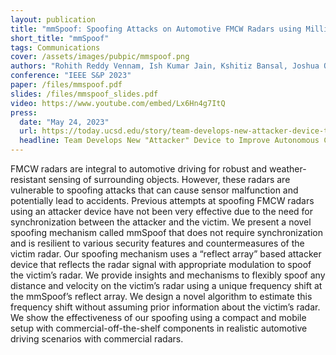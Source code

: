 ```yaml
---
layout: publication
title: "mmSpoof: Spoofing Attacks on Automotive FMCW Radars using Millimeter-wave Reflect Array"
short_title: "mmSpoof"
tags: Communications
cover: /assets/images/pubpic/mmspoof.png
authors: "Rohith Reddy Vennam, Ish Kumar Jain, Kshitiz Bansal, Joshua Orozco, Puja Shukla, Aanjhan Ranganathan, Dinesh Bharadia"
conference: "IEEE S&P 2023"
paper: /files/mmspoof.pdf
slides: /files/mmspoof_slides.pdf
video: https://www.youtube.com/embed/Lx6Hn4g7ItQ
press:
  date: "May 24, 2023"
  url: https://today.ucsd.edu/story/team-develops-new-attacker-device-to-improve-autonomous-car-safety
  headline: Team Develops New "Attacker" Device to Improve Autonomous Car Safety
---
```


FMCW radars are integral to automotive driving for robust and weather-resistant sensing of surrounding objects. However, these radars are vulnerable to spoofing attacks that can cause sensor malfunction and potentially lead to accidents. Previous attempts at spoofing FMCW radars using an attacker device have not been very effective due to the need for synchronization between the attacker and the victim. We present a novel spoofing mechanism called mmSpoof that does not require synchronization and is resilient to various security features and countermeasures of the victim radar. Our spoofing mechanism uses a “reflect array” based attacker device that reflects the radar signal with appropriate modulation to spoof the victim’s radar. We provide insights and mechanisms to flexibly spoof any distance and velocity on the victim’s radar using a unique frequency shift at the mmSpoof’s reflect array. We design a novel algorithm to estimate this frequency shift without assuming prior information about the victim’s radar. We show the effectiveness of our spoofing using a compact and mobile setup with commercial-off-the-shelf components in realistic automotive driving scenarios with commercial radars.